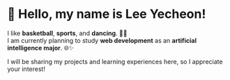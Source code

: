 # 👋 Hello, my name is Lee Yecheon!

I like **basketball**, **sports**, and **dancing**. 🏀💃  
I am currently planning to study **web development** as an **artificial intelligence major**. 🌐✨

I will be sharing my projects and learning experiences here, so I appreciate your interest!
